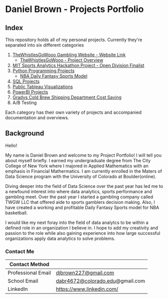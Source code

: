 # Daniel Brown - Projects Portfolio

## Index

This repository holds all of my personal projects. Currently they're separated into six different categories

1. [TheWhistlesGoWooo Gambling Website - Website Link](https://thewhistlesgowooo.com/)
    - [TheWhistlesGoWooo - Project Overview](https://github.com/djbrown227/Daniel_Portfolio/blob/main/TheWhistlesGoWoo/README.md)
3. [MIT Sports Analytics Hackathon Project - Open Division Finalist](https://github.com/djbrown227/Daniel_Portfolio/tree/main/MIT%20Sports%20Analytics%20Hackathon%202022)
4. [Python Programming Projects](https://github.com/djbrown227/Daniel_Portfolio/tree/main/Python%20Programming%20Projects)
    - [NBA Daily Fantasy Sports Model](https://github.com/djbrown227/Daniel_Portfolio/tree/main/Python%20Programming%20Projects/NBA%20Daily%20Fantasy%20Sports)
5. [SQL Projects](https://github.com/djbrown227/Daniel_Portfolio/tree/main/SQL%20Projects)
6. [Public Tableau Visualizations](https://github.com/djbrown227/Daniel_Portfolio/tree/main/Public%20Tableau%20Visualizations)
7. [PowerBI Projects](https://github.com/djbrown227/Daniel_Portfolio/tree/main/PowerBI%20Projects)
8. [Gradys Cold Brew Shipping Department Cost Saving](https://github.com/djbrown227/Daniel_Portfolio/tree/main/Grady's%20Cold%20Brew)
9. A/B Testing

Each category has their own variety of projects and accompanied documentation and overviews.

## Background

Hello! 

My name is Daniel Brown and welcome to my Project Portfolio! I will tell you about myself briefly. I earned my undergraduate degree from The City College of New York where I majored in Applied Mathematics with an emphasis in Financial Mathermatics. I am currently enrolled in the Maters of Data Science program with the University of Colorado at Boulder(online). 

Diving deeper into the field of Data Science over the past year has led me to a newfound interest into where data analytics, sports performance and gambling meet. Over the past year I started a gambling company called TWGW LLC that offered aide to sports gamblers decision making. Also, I have created a working and profitable Daily Fantasy Sports model for NBA basketball. 
 
I would like my next foray into the field of data analytcs to be within a defined role in an organization I believe in. I hope to add my creativity and passion to the role while also gaining experience into how large successful organizations apply data analytics to solve problems.

### Contact Me

| Contact Method |  |
| --- | --- |
| Professional Email | djbrown227@gmail.com |
| School Email | dabr4672@colorado.edu@gmail.com |
| LinkedIn | https://www.linkedin.com/ |
